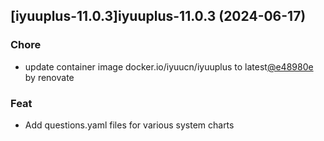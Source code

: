 

## [iyuuplus-11.0.3]iyuuplus-11.0.3 (2024-06-17)

### Chore



- update container image docker.io/iyuucn/iyuuplus to latest[@e48980e](https://github.com/e48980e) by renovate

### Feat



- Add questions.yaml files for various system charts